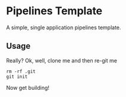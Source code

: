 # Pipelines Template

A simple, single application pipelines template.

## Usage

Really? Ok, well, clone me and then re-git me

```
rm -rf .git
git init
```

Now get building!